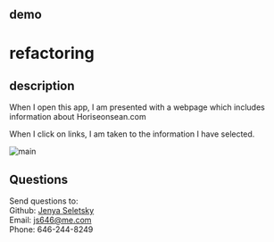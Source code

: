 ## demo

<!-- [ add link here label ](add link here) -->
<!-- ![discribe image](link to phot)-->

# refactoring

## description

When I open this app, I am presented with a webpage which includes information about Horiseonsean.com

When I click on links, I am taken to the information I have selected.

![main](./1.jpg)

## Questions

Send questions to: <br>
Github: [Jenya Seletsky](https://github.com/Jenya10016) <br>
Email: js646@me.com <br>
Phone: 646-244-8249 <br>

